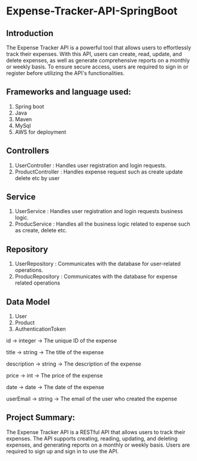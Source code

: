 # Expense-Tracker-API-SpringBoot

## Introduction
The Expense Tracker API is a powerful tool that allows users to effortlessly track their expenses. With this API, users can create, read, update, and delete expenses, as well as generate comprehensive reports on a monthly or weekly basis. To ensure secure access, users are required to sign in or register before utilizing the API's functionalities.

## Frameworks and language used:
1. Spring boot
2. Java
3. Maven
4. MySql
5. AWS for deployment

## Controllers
1. UserController : Handles user registration and login requests.
2. ProductController : Handles expense request such as create update delete etc by user

## Service
1. UserService : Handles user registration and login requests business logic.
2. ProducService : Handles all the business logic related to expense such as create, delete etc.

## Repository
1. UserRepository : Communicates with the database for user-related operations.
2. ProducRepository : Communicates with the database for expense related operations

## Data Model
1. User
2. Product
3. AuthenticationToken

id ->    integer	   ->  The unique ID of the expense

title	     ->       string	   ->     The title of the expense

description    ->  	string	    ->    The description of the expense

price	    ->        int	      ->    The price of the expense

date	     ->       date	   ->       The date of the expense

userEmail    ->   	string	   ->     The email of the user who created the expense


## Project Summary:
The Expense Tracker API is a RESTful API that allows users to track their expenses. The API supports creating, reading, updating, and deleting expenses, and generating reports on a monthly or weekly basis. Users are required to sign up and sign in to use the API.
